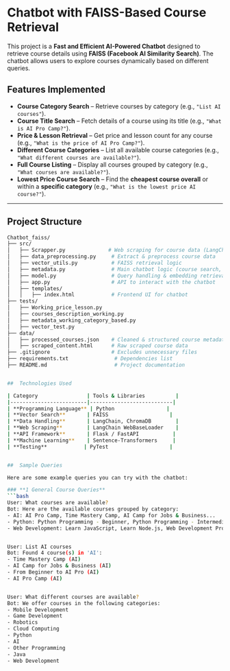 # Chatbot with FAISS-Based Course Retrieval

This project is a **Fast and Efficient AI-Powered Chatbot** designed to retrieve course details using **FAISS (Facebook AI Similarity Search)**. The chatbot allows users to explore courses dynamically based on different queries.

## Features Implemented

- **Course Category Search** – Retrieve courses by category (e.g., `"List AI courses"`).
- **Course Title Search** – Fetch details of a course using its title (e.g., `"What is AI Pro Camp?"`).
- **Price & Lesson Retrieval** – Get price and lesson count for any course (e.g., `"What is the price of AI Pro Camp?"`).
- **Different Course Categories** – List all available course categories (e.g., `"What different courses are available?"`).
- **Full Course Listing** – Display all courses grouped by category (e.g., `"What courses are available?"`).
- **Lowest Price Course Search** – Find the **cheapest course overall** or within a **specific category** (e.g., `"What is the lowest price AI course?"`).

---

## Project Structure

````bash
Chatbot_faiss/
├── src/
│   ├── Scrapper.py              # Web scraping for course data (LangChain WebBaseLoader)
│   ├── data_preprocessing.py     # Extract & preprocess course data
│   ├── vector_utils.py           # FAISS retrieval logic
│   ├── metadata.py               # Main chatbot logic (course search, filtering)
│   ├── model.py                  # Query handling & embedding retrieval
│   ├── app.py                    # API to interact with the chatbot
│   ├── templates/
│   │   ├── index.html            # Frontend UI for chatbot
├── tests/
│   ├── Working_price_lesson.py
│   ├── courses_description_working.py
│   ├── metadata_working_category_based.py
│   ├── vector_test.py
├── data/
│   ├── processed_courses.json    # Cleaned & structured course metadata
│   ├── scraped_content.html      # Raw scraped course data
├── .gitignore                    # Excludes unnecessary files
├── requirements.txt               # Dependencies list
├── README.md                      # Project documentation


##  Technologies Used

| Category                | Tools & Libraries          |
|-------------------------|---------------------------|
| **Programming Language** | Python                 |
| **Vector Search**       | FAISS                    |
| **Data Handling**       | LangChain, ChromaDB        |
| **Web Scraping**        | LangChain WebBaseLoader    |
| **API Framework**       | Flask / FastAPI           |
| **Machine Learning**    | Sentence-Transformers     |
| **Testing**            | PyTest                    |


##  Sample Queries

Here are some example queries you can try with the chatbot:

### **1 General Course Queries**
```bash
User: What courses are available?
Bot: Here are the available courses grouped by category:
- AI: AI Pro Camp, Time Mastery Camp, AI Camp for Jobs & Business...
- Python: Python Programming - Beginner, Python Programming - Intermediate...
- Web Development: Learn JavaScript, Learn Node.js, Web Development Pro...


User: List AI courses
Bot: Found 4 course(s) in 'AI':
- Time Mastery Camp (AI)
- AI Camp for Jobs & Business (AI)
- From Beginner to AI Pro (AI)
- AI Pro Camp (AI)


User: What different courses are available?
Bot: We offer courses in the following categories:
- Mobile Development
- Game Development
- Robotics
- Cloud Computing
- Python
- AI
- Other Programming
- Java
- Web Development
````
